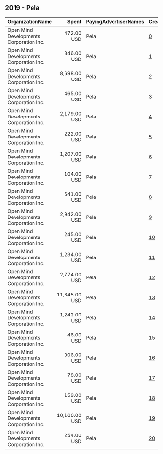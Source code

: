 ## 2019 - Pela 
|OrganizationName|Spent|PayingAdvertiserNames|CreativeUrls|Impressions|Genders|AgeBrackets|CountryCodes|BillingAddresses|CandidateBallotInformation|
|:---|---:|:---|:---|---:|:---|:---|:---|:---|:---|
|Open Mind Developments Corporation Inc.|472.00 USD|Pela|[0](https://www.snap.com/political-ads/asset/cd4f9c450e97a71310f04e652d7e2922dfa8b78a8f02ddb8bcfeb358d5994bbf?mediaType=mp4)|365,717|||canada|"604-460 Doyle Ave,Kelowna,V1Y0C2,CA"||
|Open Mind Developments Corporation Inc.|346.00 USD|Pela|[1](https://www.snap.com/political-ads/asset/13d1fe34911a5ae80aac013090d391e386e680522769a28f51f78226bc47f25e?mediaType=mp4)|673,167|||canada|"604-460 Doyle Ave,Kelowna,V1Y0C2,CA"||
|Open Mind Developments Corporation Inc.|8,698.00 USD|Pela|[2](https://www.snap.com/political-ads/asset/69745f141ea9f43787bb7d0cac662a43b9cafae808944881f26c2bb99b66cef8?mediaType=mp4)|8,347,237|||united states|"604-460 Doyle Ave,Kelowna,V1Y0C2,CA"||
|Open Mind Developments Corporation Inc.|465.00 USD|Pela|[3](https://www.snap.com/political-ads/asset/69745f141ea9f43787bb7d0cac662a43b9cafae808944881f26c2bb99b66cef8?mediaType=mp4)|363,067|||united states|"604-460 Doyle Ave,Kelowna,V1Y0C2,CA"||
|Open Mind Developments Corporation Inc.|2,179.00 USD|Pela|[4](https://www.snap.com/political-ads/asset/905636b0d5700b95834b02cebdc4c4c6965882eee7d4278681db478b5309a059?mediaType=mp4)|1,538,024|||united states|"604-460 Doyle Ave,Kelowna,V1Y0C2,CA"||
|Open Mind Developments Corporation Inc.|222.00 USD|Pela|[5](https://www.snap.com/political-ads/asset/69745f141ea9f43787bb7d0cac662a43b9cafae808944881f26c2bb99b66cef8?mediaType=mp4)|132,916|||united states|"604-460 Doyle Ave,Kelowna,V1Y0C2,CA"||
|Open Mind Developments Corporation Inc.|1,207.00 USD|Pela|[6](https://www.snap.com/political-ads/asset/1105da618dda34739077babfe0b3372cab4334e398fa5a3fdf7c96971879ec78?mediaType=mp4)|1,972,774|||canada|"604-460 Doyle Ave,Kelowna,V1Y0C2,CA"||
|Open Mind Developments Corporation Inc.|104.00 USD|Pela|[7](https://www.snap.com/political-ads/asset/69745f141ea9f43787bb7d0cac662a43b9cafae808944881f26c2bb99b66cef8?mediaType=mp4)|88,414|||united states|"604-460 Doyle Ave,Kelowna,V1Y0C2,CA"||
|Open Mind Developments Corporation Inc.|641.00 USD|Pela|[8](https://www.snap.com/political-ads/asset/cd4f9c450e97a71310f04e652d7e2922dfa8b78a8f02ddb8bcfeb358d5994bbf?mediaType=mp4)|367,661|||united states|"604-460 Doyle Ave,Kelowna,V1Y0C2,CA"||
|Open Mind Developments Corporation Inc.|2,942.00 USD|Pela|[9](https://www.snap.com/political-ads/asset/cd4f9c450e97a71310f04e652d7e2922dfa8b78a8f02ddb8bcfeb358d5994bbf?mediaType=mp4)|3,048,145|||united states|"604-460 Doyle Ave,Kelowna,V1Y0C2,CA"||
|Open Mind Developments Corporation Inc.|245.00 USD|Pela|[10](https://www.snap.com/political-ads/asset/25d43a6bb8d55458c3d92c1f74f2291ab4cf89a5c9cb12cdfe43399584e5eb15?mediaType=mp4)|196,323|||canada|"604-460 Doyle Ave,Kelowna,V1Y0C2,CA"||
|Open Mind Developments Corporation Inc.|1,234.00 USD|Pela|[11](https://www.snap.com/political-ads/asset/a30391ace83e1e65faa70c518ffd93e1e5eb4595fc02bb804e65a1d4a851c226?mediaType=mp4)|726,834|||united states|"604-460 Doyle Ave,Kelowna,V1Y0C2,CA"||
|Open Mind Developments Corporation Inc.|2,774.00 USD|Pela|[12](https://www.snap.com/political-ads/asset/cd4f9c450e97a71310f04e652d7e2922dfa8b78a8f02ddb8bcfeb358d5994bbf?mediaType=mp4)|4,046,768|||united states|"604-460 Doyle Ave,Kelowna,V1Y0C2,CA"||
|Open Mind Developments Corporation Inc.|11,845.00 USD|Pela|[13](https://www.snap.com/political-ads/asset/69745f141ea9f43787bb7d0cac662a43b9cafae808944881f26c2bb99b66cef8?mediaType=mp4)|18,892,850|||united states|"604-460 Doyle Ave,Kelowna,V1Y0C2,CA"||
|Open Mind Developments Corporation Inc.|1,242.00 USD|Pela|[14](https://www.snap.com/political-ads/asset/69745f141ea9f43787bb7d0cac662a43b9cafae808944881f26c2bb99b66cef8?mediaType=mp4)|2,086,429|||united states|"604-460 Doyle Ave,Kelowna,V1Y0C2,CA"||
|Open Mind Developments Corporation Inc.|46.00 USD|Pela|[15](https://www.snap.com/political-ads/asset/cd4f9c450e97a71310f04e652d7e2922dfa8b78a8f02ddb8bcfeb358d5994bbf?mediaType=mp4)|26,034|||united states|"604-460 Doyle Ave,Kelowna,V1Y0C2,CA"||
|Open Mind Developments Corporation Inc.|306.00 USD|Pela|[16](https://www.snap.com/political-ads/asset/cd4f9c450e97a71310f04e652d7e2922dfa8b78a8f02ddb8bcfeb358d5994bbf?mediaType=mp4)|586,819|||united states|"604-460 Doyle Ave,Kelowna,V1Y0C2,CA"||
|Open Mind Developments Corporation Inc.|78.00 USD|Pela|[17](https://www.snap.com/political-ads/asset/0fc0ccde52fe085261c3286b1e24629056b9084f8e146ee41026ccb853c25eb8?mediaType=mp4)|42,996|||united states|"604-460 Doyle Ave,Kelowna,V1Y0C2,CA"||
|Open Mind Developments Corporation Inc.|159.00 USD|Pela|[18](https://www.snap.com/political-ads/asset/cd4f9c450e97a71310f04e652d7e2922dfa8b78a8f02ddb8bcfeb358d5994bbf?mediaType=mp4)|109,390|||united states|"604-460 Doyle Ave,Kelowna,V1Y0C2,CA"||
|Open Mind Developments Corporation Inc.|10,166.00 USD|Pela|[19](https://www.snap.com/political-ads/asset/69745f141ea9f43787bb7d0cac662a43b9cafae808944881f26c2bb99b66cef8?mediaType=mp4)|5,536,444|||united states|"604-460 Doyle Ave,Kelowna,V1Y0C2,CA"||
|Open Mind Developments Corporation Inc.|254.00 USD|Pela|[20](https://www.snap.com/political-ads/asset/aed1e0f84cdfe6bb8dab8f453d1ae6bfb0fd8fab12fb4bfbebfe529537134993?mediaType=mp4)|55,798|||canada|"604-460 Doyle Ave,Kelowna,V1Y0C2,CA"||

